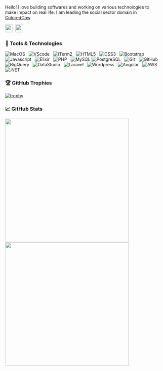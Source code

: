 
Hello! I love building softwares and working on various technologies to make impact on real life. I am leading the social sector domain in <a href="https://coloredcow.com?utm_source=github&utm_medium=mohitgusain">ColoredCow</a>.

<a href="https://instagram.com/mohitgusain"><img height="25" width="25" src="https://cdn.jsdelivr.net/npm/simple-icons@v3/icons/instagram.svg"></a>&nbsp;
<a href="https://www.linkedin.com/in/mohit-gusain-43b27195/"><img height="25" width="25" src="https://cdn.jsdelivr.net/npm/simple-icons@v3/icons/linkedin.svg"></a>


### 🔧 Tools  & Technologies



![MacOS](https://img.shields.io/badge/-MacOS-grey?logo=Apple&style=plastic)&nbsp;&nbsp;
![VScode](https://img.shields.io/badge/-VScode-grey?logo=visual-studio-code&style=plastic)&nbsp;&nbsp;
![iTerm2](https://img.shields.io/badge/-iTerm2-grey?logo=Apple&style=plastic)&nbsp;&nbsp;
![HTML5](https://img.shields.io/badge/-HTML5-grey?logo=html5&style=plastic)&nbsp;&nbsp;
![CSS3](https://img.shields.io/badge/-CSS3-grey?logo=css3&style=plastic)&nbsp;&nbsp;
![Bootstrap](https://img.shields.io/badge/-Bootstrap-grey?logo=bootstrap&style=plastic)&nbsp;&nbsp;
![Javascript](https://img.shields.io/badge/-Javascript-grey?logo=javascript&style=plastic&logoColor=yellow)&nbsp;&nbsp;
![Elixir](https://img.shields.io/badge/-Elixir-grey?logo=elixir&style=plastic)&nbsp;&nbsp;
![PHP](https://img.shields.io/badge/-PHP-grey?logo=php&style=plastic)&nbsp;&nbsp;
![MySQL](https://img.shields.io/badge/-MySQL-grey?logo=mysql&style=plastic&logoColor=blue)
![PostgreSQL](https://img.shields.io/badge/-PostgreSQL-grey?logo=postgresql&style=plastic&logoColor=blue)&nbsp;&nbsp;
![Git](https://img.shields.io/badge/-Git-grey?logo=git&style=plastic)&nbsp;&nbsp;
![GitHub](https://img.shields.io/badge/-GitHub-grey?logo=github&style=plastic)&nbsp;&nbsp;
![BigQuery](https://img.shields.io/badge/-BigQuery-grey?logo=googlecloud&style=plastic)&nbsp;&nbsp;
![DataStudio](https://img.shields.io/badge/-DataStudio-grey?logo=googleanalytics&style=plastic)&nbsp;&nbsp;
![Laravel](https://img.shields.io/badge/-Laravel-grey?logo=laravel&style=plastic)&nbsp;&nbsp;
![Wordpress](https://img.shields.io/badge/-Wordpress-grey?logo=wordpress&style=plastic)&nbsp;&nbsp;
![Angular](https://img.shields.io/badge/-Angular-grey?logo=angular&style=plastic)&nbsp;&nbsp;
![AWS](https://img.shields.io/badge/-AWS-grey?logo=amazonaws&style=plastic)&nbsp;&nbsp;
![.NET](https://img.shields.io/badge/-.NET-grey?logo=dotnet&style=plastic)&nbsp;&nbsp;


### 🏆 GitHub Trophies

[![trophy](https://github-profile-trophy.vercel.app/?username=mohitgusain&margin-w=15&theme=gruvbox)](https://github.com/mohitgusain/github-profile-trophy)


### &#x1f4c8; GitHub Stats
<p align = "left">
  <img src = "https://github-readme-stats.vercel.app/api?username=mohitgusain&show_icons=true&theme=vue" width = 400>
  <img src = "https://github-readme-streak-stats.herokuapp.com?user=mohitgusain" width = 400>
</p>
